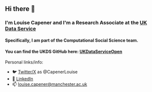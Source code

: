 ## Hi there 👋

### I'm Louise Capener and I'm a Research Associate at the [UK Data Service](https://ukdataservice.ac.uk)

#### Specifically, I am part of the Computational Social Science team. 

#### You can find the UKDS GitHub here: [UKDataServiceOpen](https://github.com/UKDataServiceOpen)

Personal links/info:

- 🐦 [Twitter/X](https://x.com/CapenerLouise) as @CapenerLouise
- 🔗 [LinkedIn](https://www.linkedin.com/in/lcapener/)
- 📫 louise.capener@manchester.ac.uk

<!--
**LouCapener/LouCapener** is a ✨ _special_ ✨ repository because its `README.md` (this file) appears on your GitHub profile.

Here are some ideas to get you started:

- 🔭 I’m currently working on ...
- 🌱 I’m currently learning ...
- 👯 I’m looking to collaborate on ...
- 🤔 I’m looking for help with ...
- 💬 Ask me about ...
- 📫 How to reach me: ...
- 😄 Pronouns: ...
- ⚡ Fun fact: ...
-->
